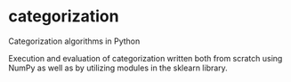 # categorization
Categorization algorithms in Python

Execution and evaluation of categorization written both from scratch using NumPy as well as by utilizing modules in the sklearn library.
